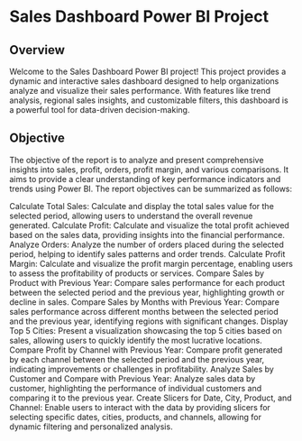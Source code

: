 
# Sales Dashboard Power BI Project

## Overview
Welcome to the Sales Dashboard Power BI project! This project provides a dynamic and interactive sales dashboard designed to help organizations analyze and visualize their sales performance. With features like trend analysis, regional sales insights, and customizable filters, this dashboard is a powerful tool for data-driven decision-making.
## Objective
The objective of the report is to analyze and present comprehensive insights into sales, profit, orders, profit margin, and various comparisons. It aims to provide a clear understanding of key performance indicators and trends using Power BI. The report objectives can be summarized as follows:

Calculate Total Sales: Calculate and display the total sales value for the selected period, allowing users to understand the overall revenue generated.
Calculate Profit: Calculate and visualize the total profit achieved based on the sales data, providing insights into the financial performance.
Analyze Orders: Analyze the number of orders placed during the selected period, helping to identify sales patterns and order trends.
Calculate Profit Margin: Calculate and visualize the profit margin percentage, enabling users to assess the profitability of products or services.
Compare Sales by Product with Previous Year: Compare sales performance for each product between the selected period and the previous year, highlighting growth or decline in sales.
Compare Sales by Months with Previous Year: Compare sales performance across different months between the selected period and the previous year, identifying regions with significant changes.
Display Top 5 Cities: Present a visualization showcasing the top 5 cities based on sales, allowing users to quickly identify the most lucrative locations.
Compare Profit by Channel with Previous Year: Compare profit generated by each channel between the selected period and the previous year, indicating improvements or challenges in profitability.
Analyze Sales by Customer and Compare with Previous Year: Analyze sales data by customer, highlighting the performance of individual customers and comparing it to the previous year.
Create Slicers for Date, City, Product, and Channel: Enable users to interact with the data by providing slicers for selecting specific dates, cities, products, and channels, allowing for dynamic filtering and personalized analysis.
